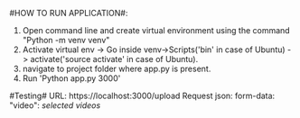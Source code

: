 #HOW TO RUN APPLICATION#:

1. Open command line and create virtual environment using the command "Python -m venv venv"
2. Activate virtual env -> Go inside venv->Scripts('bin' in case of  Ubuntu) -> activate('source activate' in case of Ubuntu).
3. navigate to project folder where app.py is present.
4. Run 'Python app.py 3000'

#Testing#
URL: https://localhost:3000/upload
Request json: form-data: "video": *selected videos*
